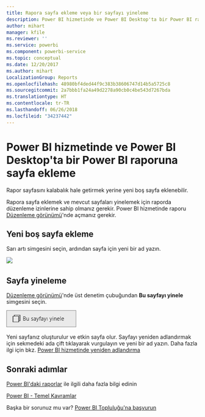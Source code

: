 ```yaml
---
title: Rapora sayfa ekleme veya bir sayfayı yineleme
description: Power BI hizmetinde ve Power BI Desktop'ta bir Power BI raporuna sayfa ekleme
author: mihart
manager: kfile
ms.reviewer: ''
ms.service: powerbi
ms.component: powerbi-service
ms.topic: conceptual
ms.date: 12/20/2017
ms.author: mihart
LocalizationGroup: Reports
ms.openlocfilehash: 48980bf4ded44f9c383b38606747d14b5a5725c8
ms.sourcegitcommit: 2a7bbb1fa24a49d2278a90cb0c4be543d7267bda
ms.translationtype: HT
ms.contentlocale: tr-TR
ms.lasthandoff: 06/26/2018
ms.locfileid: "34237442"
---
```

# <a name="add-a-page-to-a-power-bi-report-in-power-bi-service-and-power-bi-desktop"></a>Power BI hizmetinde ve Power BI Desktop'ta bir Power BI raporuna sayfa ekleme
Rapor sayfasını kalabalık hale getirmek yerine yeni boş sayfa eklenebilir. 

Rapora sayfa eklemek ve mevcut sayfaları yinelemek için raporda düzenleme izinlerine sahip olmanız gerekir. Power BI hizmetinde raporu [Düzenleme görünümü](service-reading-view-and-editing-view.md)'nde açmanız gerekir. 

## <a name="add-a-new-blank-page"></a>Yeni boş sayfa ekleme
Sarı artı simgesini seçin, ardından sayfa için yeni bir ad yazın.  

![](media/power-bi-report-add-page/reorderpages2.gif)

## <a name="duplicate-a-page"></a>Sayfa yineleme
[Düzenleme görünümü](service-interact-with-a-report-in-editing-view.md)'nde üst denetim çubuğundan **Bu sayfayı yinele** simgesini seçin.

![](media/power-bi-report-add-page/pbi_duplicate.png)

Yeni sayfanız oluşturulur ve etkin sayfa olur. Sayfayı yeniden adlandırmak için sekmedeki ada çift tıklayarak vurgulayın ve yeni bir ad yazın.  Daha fazla ilgi için bkz. [Power BI hizmetinde yeniden adlandırma](service-rename.md)

## <a name="next-steps"></a>Sonraki adımlar
[Power BI'daki raporlar](service-reports.md) ile ilgili daha fazla bilgi edinin

[Power BI - Temel Kavramlar](service-basic-concepts.md)

Başka bir sorunuz mu var? [Power BI Topluluğu'na başvurun](http://community.powerbi.com/)

